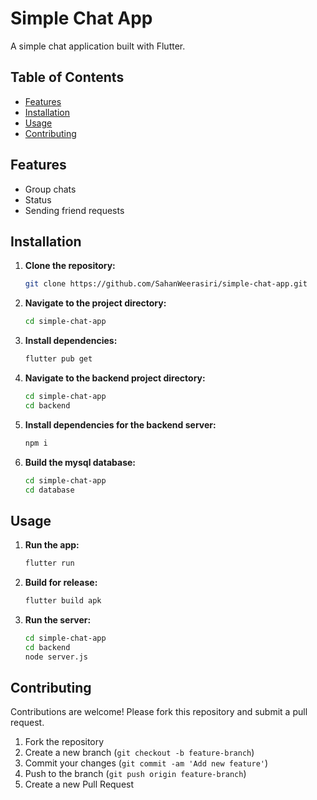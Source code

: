 # Simple Chat App

A simple chat application built with Flutter.

## Table of Contents

- [Features](#features)
- [Installation](#installation)
- [Usage](#usage)
- [Contributing](#contributing)
  
## Features

- Group chats
- Status
- Sending friend requests

## Installation

1. **Clone the repository:**
    ```sh
    git clone https://github.com/SahanWeerasiri/simple-chat-app.git
    ```
2. **Navigate to the project directory:**
    ```sh
    cd simple-chat-app
    ```
3. **Install dependencies:**
    ```sh
    flutter pub get
    ```
4. **Navigate to the backend project directory:**
    ```sh
    cd simple-chat-app
    cd backend
    ```
5. **Install dependencies for the backend server:**
    ```sh
    npm i
    ```
6. **Build the mysql database:**
    ```sh
    cd simple-chat-app
    cd database
    ```

## Usage

1. **Run the app:**
    ```sh
    flutter run
    ```

2. **Build for release:**
    ```sh
    flutter build apk
    ```
3. **Run the server:**
    ```sh
    cd simple-chat-app
    cd backend
    node server.js
    ```

## Contributing

Contributions are welcome! Please fork this repository and submit a pull request.

1. Fork the repository
2. Create a new branch (`git checkout -b feature-branch`)
3. Commit your changes (`git commit -am 'Add new feature'`)
4. Push to the branch (`git push origin feature-branch`)
5. Create a new Pull Request
